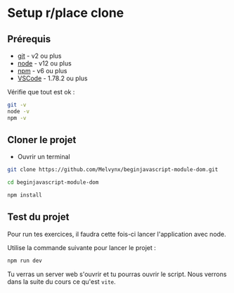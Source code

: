 # Setup r/place clone

## Prérequis

- [git](https://git-scm.com/downloads) - v2 ou plus
- [node](https://nodejs.org/en/) - v12 ou plus
- [npm](https://nodejs.org/en/) - v6 ou plus
- [VSCode](https://code.visualstudio.com/download) - 1.78.2 ou plus

Vérifie que tout est ok :

```bash
git -v
node -v
npm -v
```

## Cloner le projet

- Ouvrir un terminal

```bash
git clone https://github.com/Melvynx/beginjavascript-module-dom.git

cd beginjavascript-module-dom

npm install
```

## Test du projet

Pour run tes exercices, il faudra cette fois-ci lancer l'application avec node.

Utilise la commande suivante pour lancer le projet :

```bash
npm run dev
```

Tu verras un server web s'ouvrir et tu pourras ouvrir le script. Nous verrons dans la suite du cours ce qu'est `vite`.
